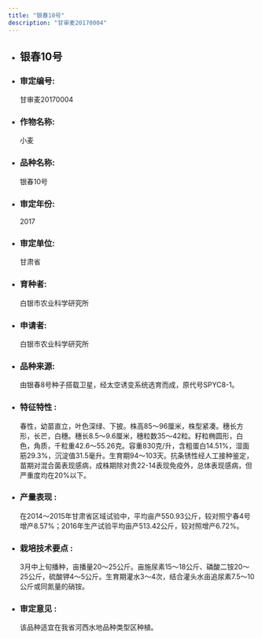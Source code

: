 ```yaml
---
title: "银春10号"
description: "甘审麦20170004"
---
```

* ## 银春10号
* ###  审定编号:  
   甘审麦20170004

*  ### 作物名称:  
   小麦

*   ###  品种名称: 
    银春10号

*   ### 审定年份: 
    2017

*   ### 审定单位:  
    甘肃省

*   ### 育种者:  
    白银市农业科学研究所

*   ### 申请者:  
    白银市农业科学研究所

*   ### 品种来源:  
    由银春8号种子搭载卫星，经太空诱变系统选育而成，原代号SPYC8-1。

*   ### 特征特性 : 
    春性，幼苗直立，叶色深绿、下披。株高85～96厘米，株型紧凑。穗长方形，长芒，白穗。穗长8.5～9.6厘米，穗粒数35～42粒。籽粒椭圆形，白色，角质，千粒重42.6～55.26克。容重830克/升，含粗蛋白14.51%，湿面筋29.3%，沉淀值31.5毫升。生育期94～103天。抗条锈性经人工接种鉴定，苗期对混合菌表现感病，成株期除对贵22-14表现免疫外，总体表现感病，但严重度均在20%以下。

*   ### 产量表现 : 
    在2014～2015年甘肃省区域试验中，平均亩产550.93公斤，较对照宁春4号增产8.57%；2016年生产试验平均亩产513.42公斤，较对照增产6.72%。

*   ### 栽培技术要点 : 
    3月中上旬播种，亩播量20～25公斤。亩施尿素15～18公斤、磷酸二铵20～25公斤，硫酸钾4～5公斤。生育期灌水3～4次，结合灌头水亩追尿素7.5～10公斤或同氮量的硝铵。

*   ### 审定意见 : 
    该品种适宜在我省河西水地品种类型区种植。
